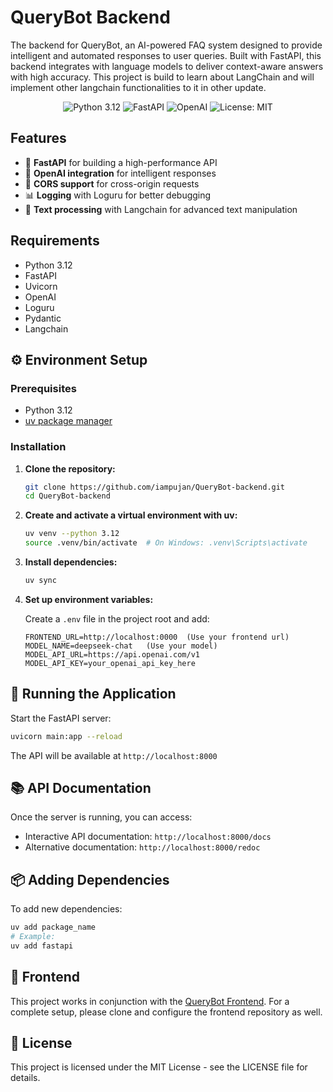 # QueryBot Backend

The backend for QueryBot, an AI-powered FAQ system designed to provide intelligent and automated responses to user queries. Built with FastAPI, this backend integrates with language models to deliver context-aware answers with high accuracy. This project is build to learn about LangChain and will implement other langchain functionalities to it in other update.

<div align="center">
  <img src="https://img.shields.io/badge/Python-3.12-blue.svg" alt="Python 3.12">
  <img src="https://img.shields.io/badge/FastAPI-%E2%9D%A4-green.svg" alt="FastAPI">
  <img src="https://img.shields.io/badge/OpenAI-API-orange.svg" alt="OpenAI">
  <img src="https://img.shields.io/badge/License-MIT-yellow.svg" alt="License: MIT">
</div>

## Features

- 🚀 **FastAPI** for building a high-performance API
- 🤖 **OpenAI integration** for intelligent responses
- 🔄 **CORS support** for cross-origin requests
- 📊 **Logging** with Loguru for better debugging
- 📝 **Text processing** with Langchain for advanced text manipulation

## Requirements

- Python 3.12
- FastAPI
- Uvicorn
- OpenAI
- Loguru
- Pydantic
- Langchain

## ⚙️ Environment Setup

### Prerequisites

- Python 3.12
- [uv package manager](https://docs.astral.sh/uv/getting-started/installation/)

### Installation

1. **Clone the repository:**

   ```bash
   git clone https://github.com/iampujan/QueryBot-backend.git
   cd QueryBot-backend
   ```

2. **Create and activate a virtual environment with uv:**

   ```bash
   uv venv --python 3.12
   source .venv/bin/activate  # On Windows: .venv\Scripts\activate
   ```

3. **Install dependencies:**

   ```bash
   uv sync
   ```

4. **Set up environment variables:**

   Create a `.env` file in the project root and add:

   ```
   FRONTEND_URL=http://localhost:0000  (Use your frontend url)
   MODEL_NAME=deepseek-chat   (Use your model)
   MODEL_API_URL=https://api.openai.com/v1
   MODEL_API_KEY=your_openai_api_key_here
   ```

## 🚀 Running the Application

Start the FastAPI server:

```bash
uvicorn main:app --reload
```

The API will be available at `http://localhost:8000`

## 📚 API Documentation

Once the server is running, you can access:

- Interactive API documentation: `http://localhost:8000/docs`
- Alternative documentation: `http://localhost:8000/redoc`

## 📦 Adding Dependencies

To add new dependencies:

```bash
uv add package_name
# Example:
uv add fastapi
```

## 🔗 Frontend

This project works in conjunction with the [QueryBot Frontend](https://github.com/iampujan/Querybot-frontend). For a complete setup, please clone and configure the frontend repository as well.

## 📄 License

This project is licensed under the MIT License - see the LICENSE file for details.
